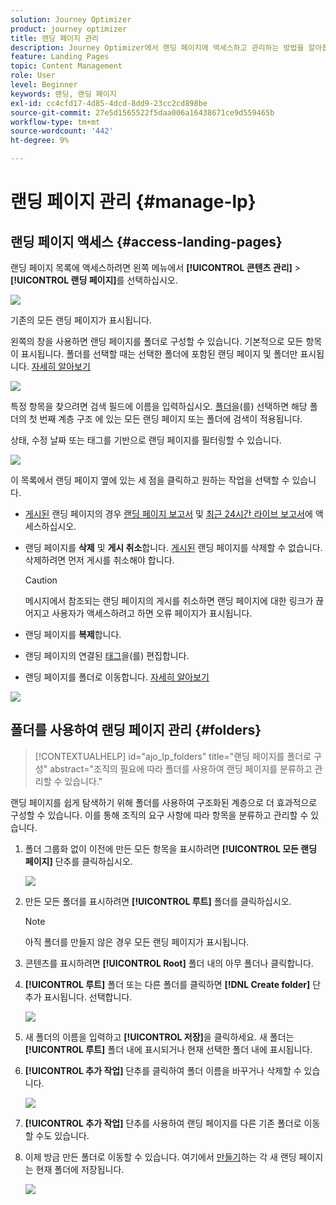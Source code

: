 ```yaml
---
solution: Journey Optimizer
product: journey optimizer
title: 랜딩 페이지 관리
description: Journey Optimizer에서 랜딩 페이지에 액세스하고 관리하는 방법을 알아봅니다
feature: Landing Pages
topic: Content Management
role: User
level: Beginner
keywords: 랜딩, 랜딩 페이지
exl-id: cc4cfd17-4d85-4dcd-8dd9-23cc2cd898be
source-git-commit: 27e5d1565522f5daa006a16438671ce9d559465b
workflow-type: tm+mt
source-wordcount: '442'
ht-degree: 9%

---
```


# 랜딩 페이지 관리 {#manage-lp}

## 랜딩 페이지 액세스 {#access-landing-pages}

랜딩 페이지 목록에 액세스하려면 왼쪽 메뉴에서 **[!UICONTROL 콘텐츠 관리]** > **[!UICONTROL 랜딩 페이지]**&#x200B;를 선택하십시오.

![](assets/lp_access-list.png)

기존의 모든 랜딩 페이지가 표시됩니다.

왼쪽의 창을 사용하면 랜딩 페이지를 폴더로 구성할 수 있습니다. 기본적으로 모든 항목이 표시됩니다. 폴더를 선택할 때는 선택한 폴더에 포함된 랜딩 페이지 및 폴더만 표시됩니다. [자세히 알아보기](#folders)

![](assets/lp-access-list-folders.png)

특정 항목을 찾으려면 검색 필드에 이름을 입력하십시오. [폴더](#folders)을(를) 선택하면 해당 폴더의 첫 번째 계층 구조 <!--(not nested items)-->에 있는 모든 랜딩 페이지 또는 폴더에 검색이 적용됩니다.

상태, 수정 날짜 또는 태그를 기반으로 랜딩 페이지를 필터링할 수 있습니다.

![](assets/lp_access-list-filter.png)

이 목록에서 랜딩 페이지 옆에 있는 세 점을 클릭하고 원하는 작업을 선택할 수 있습니다.

* [게시된](create-lp.md#publish-landing-page) 랜딩 페이지의 경우 [랜딩 페이지 보고서](../reports/lp-report-global-cja.md) 및 [최근 24시간 라이브 보고서](../reports/lp-report-live.md)에 액세스하십시오.

* 랜딩 페이지를 **삭제** 및 **게시 취소**&#x200B;합니다. [게시된](create-lp.md#publish-landing-page) 랜딩 페이지를 삭제할 수 없습니다. 삭제하려면 먼저 게시를 취소해야 합니다.

  >[!CAUTION]
  >
  >메시지에서 참조되는 랜딩 페이지의 게시를 취소하면 랜딩 페이지에 대한 링크가 끊어지고 사용자가 액세스하려고 하면 오류 페이지가 표시됩니다.

* 랜딩 페이지를 **복제**&#x200B;합니다.

* 랜딩 페이지의 연결된 [태그](../start/search-filter-categorize.md#tags)을(를) 편집합니다.

* 랜딩 페이지를 폴더로 이동합니다. [자세히 알아보기](#folders)

![](assets/lp_access-list-actions.png)

## 폴더를 사용하여 랜딩 페이지 관리 {#folders}

>[!CONTEXTUALHELP]
>id="ajo_lp_folders"
>title="랜딩 페이지를 폴더로 구성"
>abstract="조직의 필요에 따라 폴더를 사용하여 랜딩 페이지를 분류하고 관리할 수 있습니다."

랜딩 페이지를 쉽게 탐색하기 위해 폴더를 사용하여 구조화된 계층으로 더 효과적으로 구성할 수 있습니다. 이를 통해 조직의 요구 사항에 따라 항목을 분류하고 관리할 수 있습니다.

1. 폴더 그룹화 없이 이전에 만든 모든 항목을 표시하려면 **[!UICONTROL 모든 랜딩 페이지]** 단추를 클릭하십시오.

   ![](assets/lp-folders.png)

1. 만든 모든 폴더를 표시하려면 **[!UICONTROL 루트]** 폴더를 클릭하십시오.

   >[!NOTE]
   >
   >아직 폴더를 만들지 않은 경우 모든 랜딩 페이지가 표시됩니다.

1. 콘텐츠를 표시하려면 **[!UICONTROL Root]** 폴더 내의 아무 폴더나 클릭합니다.

1. **[!UICONTROL 루트]** 폴더 또는 다른 폴더를 클릭하면 **[!DNL Create folder]** 단추가 표시됩니다. 선택합니다.

   ![](assets/lp-create-folder.png)

1. 새 폴더의 이름을 입력하고 **[!UICONTROL 저장]**&#x200B;을 클릭하세요. 새 폴더는 **[!UICONTROL 루트]** 폴더 내에 표시되거나 현재 선택한 폴더 내에 표시됩니다.

1. **[!UICONTROL 추가 작업]** 단추를 클릭하여 폴더 이름을 바꾸거나 삭제할 수 있습니다.

   ![](assets/lp-folder-more-actions.png)

1. **[!UICONTROL 추가 작업]** 단추를 사용하여 랜딩 페이지를 다른 기존 폴더로 이동할 수도 있습니다.

1. 이제 방금 만든 폴더로 이동할 수 있습니다. 여기에서 [만들기](create-lp.md#create-landing-page.md)하는 각 새 랜딩 페이지는 현재 폴더에 저장됩니다.

   ![](assets/lp-folder-create.png)
